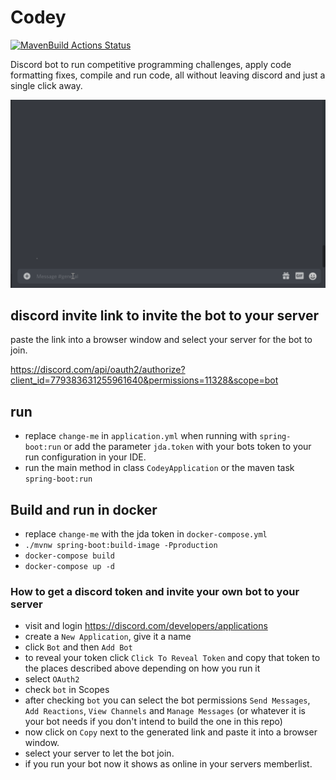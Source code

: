 # Codey

[![MavenBuild Actions Status](https://github.com/Philtard/Codey/workflows/maven-build/badge.svg)](https://github.com/Philtard/Codey/actions)

Discord bot to run competitive programming challenges, 
apply code formatting fixes, compile and run code, all 
without leaving discord and just a single click away.

![Codey Demo](docs/demo.gif)

## discord invite link to invite the bot to your server

paste the link into a browser window and select your server for the bot to join.

https://discord.com/api/oauth2/authorize?client_id=779383631255961640&permissions=11328&scope=bot

## run

* replace `change-me` in `application.yml` when running with `spring-boot:run` or add the parameter `jda.token` with your bots token to your run configuration in your IDE.
* run the main method in class `CodeyApplication` or the maven task `spring-boot:run`

## Build and run in docker

* replace `change-me` with the jda token in `docker-compose.yml`
* `./mvnw spring-boot:build-image -Pproduction`
* `docker-compose build`
* `docker-compose up -d`

### How to get a discord token and invite your own bot to your server

* visit and login https://discord.com/developers/applications
* create a `New Application`, give it a name
* click `Bot` and then `Add Bot`
* to reveal your token click `Click To Reveal Token` and copy that token to the places described above depending on how you run it
* select `OAuth2`
* check `bot` in Scopes
* after checking `bot` you can select the bot permissions `Send Messages`, `Add Reactions`, `View Channels` and `Manage Messages` (or whatever it is your bot needs if you don't intend to build the one in this repo)
* now click on `Copy` next to the generated link and paste it into a browser window.
* select your server to let the bot join.
* if you run your bot now it shows as online in your servers memberlist.

